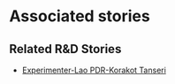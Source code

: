 # Associated stories

<!-- !!DO NOT REMOVE!! start autogenerated hyperlinks -->
## Related R&D Stories
- [Experimenter-Lao PDR-Korakot Tanseri](/stories/?doc=Experimenters_LAO)
<!-- !!DO NOT REMOVE!! end autogenerated hyperlinks -->